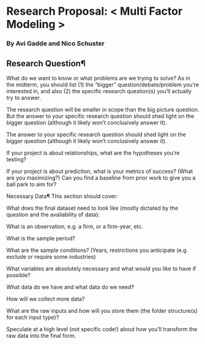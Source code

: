 # Research Proposal: < Multi Factor Modeling  >
### By Avi Gadde and Nico Schuster

## Research Question¶

What do we want to know or what problems are we trying to solve? As in the midterm, you should list (1) the “bigger” question/debate/problem you’re interested in, and also (2) the specific research question(s) you’ll actually try to answer.

The research question will be smaller in scope than the big picture question. But the answer to your specific research question should shed light on the bigger question (although it likely won’t conclusively answer it).

The answer to your specific research question should shed light on the bigger question (although it likely won’t conclusively answer it).

If your project is about relationships, what are the hypotheses you’re testing?

If your project is about prediction, what is your metrics of success? (What are you maximizing?) Can you find a baseline from prior work to give you a ball park to aim for?

Necessary Data¶
This section should cover:

What does the final dataset need to look like (mostly dictated by the question and the availability of data):

What is an observation, e.g. a firm, or a firm-year, etc.

What is the sample period?

What are the sample conditions? (Years, restrictions you anticipate (e.g. exclude or require some industries)

What variables are absolutely necessary and what would you like to have if possible?

What data do we have and what data do we need?

How will we collect more data?

What are the raw inputs and how will you store them (the folder structure(s) for each input type)?

Speculate at a high level (not specific code!) about how you’ll transform the raw data into the final form.
